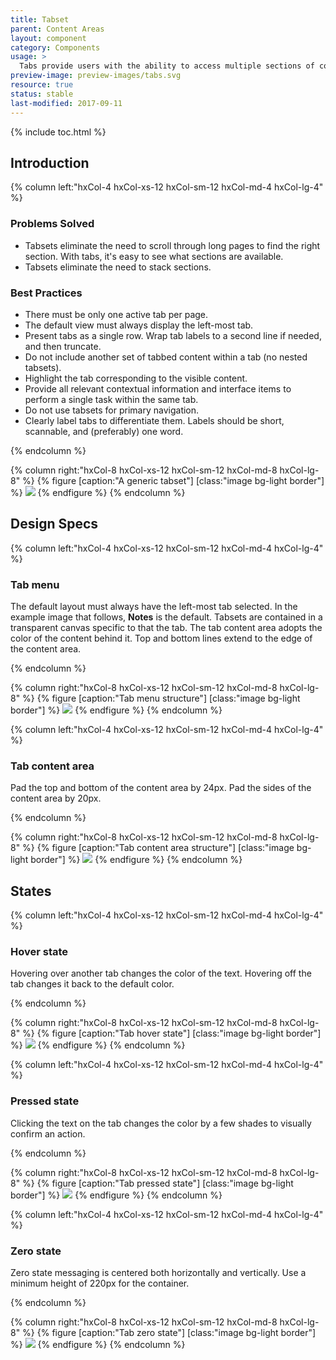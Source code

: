 ```yaml
---
title: Tabset
parent: Content Areas
layout: component
category: Components
usage: >
  Tabs provide users with the ability to access multiple sections of content seperated by tabs. This seperation makes it easy to explore and switch between different views. Tabs enable content organization at a high level, such as switching between views, data sets, or functional aspects of an app.
preview-image: preview-images/tabs.svg
resource: true
status: stable
last-modified: 2017-09-11
---
```


{% include toc.html %}

## Introduction

<div class="hxRow"  markdown="1">
{% column left:"hxCol-4 hxCol-xs-12 hxCol-sm-12 hxCol-md-4 hxCol-lg-4" %}

### Problems Solved
- Tabsets eliminate the need to scroll through long pages to find the right section. With tabs, it's easy to see what sections are available.
- Tabsets eliminate the need to stack sections.

### Best Practices
- There must be only one active tab per page.
- The default view must always display the left-most tab.
- Present tabs as a single row. Wrap tab labels to a second line if needed, and then truncate.
- Do not include another set of tabbed content within a tab (no nested tabsets).
- Highlight the tab corresponding to the visible content.
- Provide all relevant contextual information and interface items to perform a single task within the same tab.
- Do not use tabsets for primary navigation.
- Clearly label tabs to differentiate them. Labels should be short, scannable, and (preferably) one word.

{% endcolumn %}

{% column right:"hxCol-8 hxCol-xs-12 hxCol-sm-12 hxCol-md-8 hxCol-lg-8" %}
{% figure [caption:"A generic tabset"] [class:"image bg-light border"] %}
![]({{site.url}}/assets/images/components/content-areas/tabs/tabs-lorem-ipsum.svg)
{% endfigure %}
{% endcolumn %}
</div>

## Design Specs

<div class="hxRow"  markdown="1">
{% column left:"hxCol-4 hxCol-xs-12 hxCol-sm-12 hxCol-md-4 hxCol-lg-4" %}

### Tab menu

The default layout must always have the left-most tab selected. In the example image that follows, **Notes** is the default. Tabsets are contained in a transparent canvas specific to that the tab. The tab content area adopts the color of the content behind it. Top and bottom lines extend to the edge of the content area.

{% endcolumn %}

{% column right:"hxCol-8 hxCol-xs-12 hxCol-sm-12 hxCol-md-8 hxCol-lg-8" %}
{% figure [caption:"Tab menu structure"] [class:"image bg-light border"] %}
![]({{site.url}}/assets/images/components/content-areas/tabs/tabs-menu.svg)
{% endfigure %}
{% endcolumn %}
</div>

<div class="hxRow"  markdown="1">
{% column left:"hxCol-4 hxCol-xs-12 hxCol-sm-12 hxCol-md-4 hxCol-lg-4" %}

### Tab content area

Pad the top and bottom of the content area by 24px. Pad the sides of the content area by 20px.

{% endcolumn %}

{% column right:"hxCol-8 hxCol-xs-12 hxCol-sm-12 hxCol-md-8 hxCol-lg-8" %}
{% figure [caption:"Tab content area structure"] [class:"image bg-light border"] %}
![]({{site.url}}/assets/images/components/content-areas/tabs/tabs-content-area.svg)
{% endfigure %}
{% endcolumn %}
</div>

## States

<div class="hxRow"  markdown="1">
{% column left:"hxCol-4 hxCol-xs-12 hxCol-sm-12 hxCol-md-4 hxCol-lg-4" %}

### Hover state

Hovering over another tab changes the color of the text. Hovering off the tab changes it back to the default color.

{% endcolumn %}

{% column right:"hxCol-8 hxCol-xs-12 hxCol-sm-12 hxCol-md-8 hxCol-lg-8" %}
{% figure [caption:"Tab hover state"] [class:"image bg-light border"] %}
![]({{site.url}}/assets/images/components/content-areas/tabs/tabs-hover-state.svg)
{% endfigure %}
{% endcolumn %}
</div>

<div class="hxRow"  markdown="1">
{% column left:"hxCol-4 hxCol-xs-12 hxCol-sm-12 hxCol-md-4 hxCol-lg-4" %}

### Pressed state

Clicking the text on the tab changes the color by a few shades to visually confirm an action.

{% endcolumn %}

{% column right:"hxCol-8 hxCol-xs-12 hxCol-sm-12 hxCol-md-8 hxCol-lg-8" %}
{% figure [caption:"Tab pressed state"] [class:"image bg-light border"] %}
![]({{site.url}}/assets/images/components/content-areas/tabs/tabs-pressed-state.svg)
{% endfigure %}
{% endcolumn %}
</div>

<div class="hxRow"  markdown="1">
{% column left:"hxCol-4 hxCol-xs-12 hxCol-sm-12 hxCol-md-4 hxCol-lg-4" %}

### Zero state

Zero state messaging is centered both horizontally and vertically. Use a minimum height of 220px for the container.

{% endcolumn %}

{% column right:"hxCol-8 hxCol-xs-12 hxCol-sm-12 hxCol-md-8 hxCol-lg-8" %}
{% figure [caption:"Tab zero state"] [class:"image bg-light border"] %}
![]({{site.url}}/assets/images/components/content-areas/tabs/tabs-zero-state.svg)
{% endfigure %}
{% endcolumn %}
</div>
